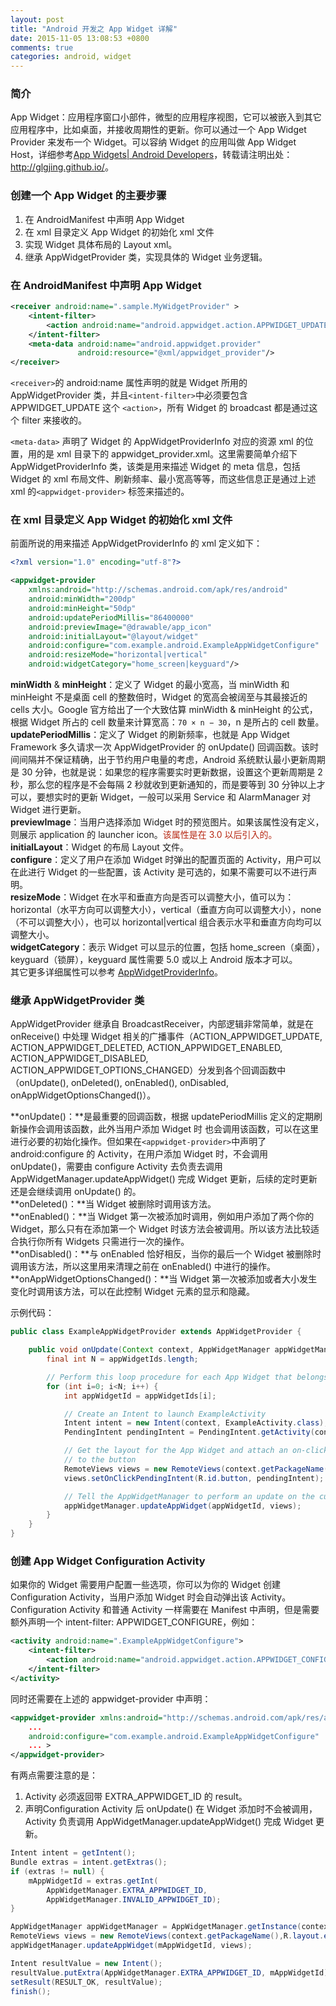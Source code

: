 ```yaml
---
layout: post
title: "Android 开发之 App Widget 详解"
date: 2015-11-05 13:08:53 +0800
comments: true
categories: android, widget
---
```

### 简介
App Widget：应用程序窗口小部件，微型的应用程序视图，它可以被嵌入到其它应用程序中，比如桌面，并接收周期性的更新。你可以通过一个 App Widget Provider 来发布一个 Widget。可以容纳 Widget 的应用叫做 App Widget Host，详细参考[App Widgets| Android Developers](http://developer.android.com/intl/zh-cn/guide/topics/appwidgets/index.html)，转载请注明出处：<http://glgjing.github.io/>。

### 创建一个 App Widget 的主要步骤
1. 在 AndroidManifest 中声明 App Widget
2. 在 xml 目录定义 App Widget 的初始化 xml 文件
3. 实现 Widget 具体布局的 Layout xml。
4. 继承 AppWidgetProvider 类，实现具体的 Widget 业务逻辑。

### 在 AndroidManifest 中声明 App Widget

```xml
<receiver android:name=".sample.MyWidgetProvider" >
    <intent-filter>
        <action android:name="android.appwidget.action.APPWIDGET_UPDATE" />
    </intent-filter>
    <meta-data android:name="android.appwidget.provider"
               android:resource="@xml/appwidget_provider"/>
</receiver>

```
<!-- more -->
`<receiver>`的 android:name 属性声明的就是 Widget 所用的 AppWidgetProvider 类，并且`<intent-filter>`中必须要包含 APPWIDGET_UPDATE 这个 `<action>`，所有 Widget 的 broadcast 都是通过这个 filter 来接收的。

`<meta-data>` 声明了 Widget 的 AppWidgetProviderInfo 对应的资源 xml 的位置，用的是 xml 目录下的 appwidget_provider.xml。这里需要简单介绍下 AppWidgetProviderInfo 类，该类是用来描述 Widget 的 meta 信息，包括 Widget 的 xml 布局文件、刷新频率、最小宽高等等，而这些信息正是通过上述 xml 的`<appwidget-provider>` 标签来描述的。

### 在 xml 目录定义 App Widget 的初始化 xml 文件
前面所说的用来描述 AppWidgetProviderInfo 的 xml 定义如下：

```xml
<?xml version="1.0" encoding="utf-8"?>

<appwidget-provider 
	xmlns:android="http://schemas.android.com/apk/res/android"
    android:minWidth="200dp"
    android:minHeight="50dp"
    android:updatePeriodMillis="86400000"
    android:previewImage="@drawable/app_icon"
    android:initialLayout="@layout/widget"
    android:configure="com.example.android.ExampleAppWidgetConfigure"
    android:resizeMode="horizontal|vertical"
    android:widgetCategory="home_screen|keyguard"/>
```

**minWidth** & **minHeight**：定义了 Widget 的最小宽高，当 minWidth 和 minHeight 不是桌面 cell 的整数倍时，Widget 的宽高会被阔至与其最接近的 cells 大小。Google 官方给出了一个大致估算 minWidth & minHeight 的公式，根据 Widget 所占的 cell 数量来计算宽高：`70 × n − 30`，n 是所占的 cell 数量。    
**updatePeriodMillis**：定义了 Widget 的刷新频率，也就是 App Widget Framework 多久请求一次 AppWidgetProvider 的 onUpdate() 回调函数。该时间间隔并不保证精确，出于节约用户电量的考虑，Android 系统默认最小更新周期是 30 分钟，也就是说：如果您的程序需要实时更新数据，设置这个更新周期是 2 秒，那么您的程序是不会每隔 2 秒就收到更新通知的，而是要等到 30 分钟以上才可以，要想实时的更新 Widget，一般可以采用 Service 和 AlarmManager 对 Widget 进行更新。     
**previewImage**：当用户选择添加 Widget 时的预览图片。如果该属性没有定义，则展示 application 的 launcher icon。<font color="#B72712">该属性是在 3.0 以后引入的。</font>      
**initialLayout**：Widget 的布局 Layout 文件。      
**configure**：定义了用户在添加 Widget 时弹出的配置页面的 Activity，用户可以在此进行 Widget 的一些配置，该 Activity 是可选的，如果不需要可以不进行声明。     
**resizeMode**：Widget 在水平和垂直方向是否可以调整大小，值可以为：horizontal（水平方向可以调整大小），vertical（垂直方向可以调整大小），none（不可以调整大小），也可以 horizontal|vertical 组合表示水平和垂直方向均可以调整大小。      
**widgetCategory**：表示 Widget 可以显示的位置，包括 home_screen（桌面），keyguard（锁屏），keyguard 属性需要 5.0 或以上 Android 版本才可以。      
其它更多详细属性可以参考 [AppWidgetProviderInfo](http://developer.android.com/intl/zh-cn/reference/android/appwidget/AppWidgetProviderInfo.html)。

### 继承 AppWidgetProvider 类
AppWidgetProvider 继承自 BroadcastReceiver，内部逻辑非常简单，就是在 onReceive() 中处理 Widget 相关的广播事件（ACTION_APPWIDGET_UPDATE, ACTION_APPWIDGET_DELETED, ACTION_APPWIDGET_ENABLED, ACTION_APPWIDGET_DISABLED, ACTION_APPWIDGET_OPTIONS_CHANGED）分发到各个回调函数中（onUpdate(), onDeleted(), onEnabled(), onDisabled, onAppWidgetOptionsChanged()）。      

**onUpdate()：**是最重要的回调函数，根据 updatePeriodMillis 定义的定期刷新操作会调用该函数，此外当用户添加 Widget 时
也会调用该函数，可以在这里进行必要的初始化操作。但如果在`<appwidget-provider>`中声明了 android:configure 的 Activity，在用户添加 Widget 时，不会调用 onUpdate()，需要由 configure Activity 去负责去调用 AppWidgetManager.updateAppWidget() 完成 Widget 更新，后续的定时更新还是会继续调用 onUpdate() 的。      
**onDeleted()：**当 Widget 被删除时调用该方法。     
**onEnabled()：**当 Widget 第一次被添加时调用，例如用户添加了两个你的 Widget，那么只有在添加第一个 Widget 时该方法会被调用。所以该方法比较适合执行你所有 Widgets 只需进行一次的操作。     
**onDisabled()：**与 onEnabled 恰好相反，当你的最后一个 Widget 被删除时调用该方法，所以这里用来清理之前在 onEnabled() 中进行的操作。      
**onAppWidgetOptionsChanged()：**当 Widget 第一次被添加或者大小发生变化时调用该方法，可以在此控制 Widget 元素的显示和隐藏。     

示例代码：

```java
public class ExampleAppWidgetProvider extends AppWidgetProvider {

    public void onUpdate(Context context, AppWidgetManager appWidgetManager, int[] appWidgetIds) {
        final int N = appWidgetIds.length;

        // Perform this loop procedure for each App Widget that belongs to this provider
        for (int i=0; i<N; i++) {
            int appWidgetId = appWidgetIds[i];

            // Create an Intent to launch ExampleActivity
            Intent intent = new Intent(context, ExampleActivity.class);
            PendingIntent pendingIntent = PendingIntent.getActivity(context, 0, intent, 0);

            // Get the layout for the App Widget and attach an on-click listener
            // to the button
            RemoteViews views = new RemoteViews(context.getPackageName(), R.layout.appwidget_provider_layout);
            views.setOnClickPendingIntent(R.id.button, pendingIntent);

            // Tell the AppWidgetManager to perform an update on the current app widget
            appWidgetManager.updateAppWidget(appWidgetId, views);
        }
    }
}
```

### 创建 App Widget Configuration Activity
如果你的 Widget 需要用户配置一些选项，你可以为你的 Widget 创建 Configuration Activity，当用户添加 Widget 时会自动弹出该 Activity。Configuration Activity 和普通 Activity 一样需要在 Manifest 中声明，但是需要额外声明一个 intent-filter: APPWIDGET_CONFIGURE，例如：

```xml
<activity android:name=".ExampleAppWidgetConfigure">
    <intent-filter>
        <action android:name="android.appwidget.action.APPWIDGET_CONFIGURE"/>
    </intent-filter>
</activity>
```

同时还需要在上述的 appwidget-provider 中声明：

```xml
<appwidget-provider xmlns:android="http://schemas.android.com/apk/res/android"
    ...
    android:configure="com.example.android.ExampleAppWidgetConfigure" 
    ... >
</appwidget-provider>
```

有两点需要注意的是：      

1. Activity 必须返回带 EXTRA_APPWIDGET_ID 的 result。
2. 声明Configuration Activity 后 onUpdate() 在 Widget 添加时不会被调用，Activity 负责调用 AppWidgetManager.updateAppWidget() 完成 Widget 更新。

```java
Intent intent = getIntent();
Bundle extras = intent.getExtras();
if (extras != null) {
    mAppWidgetId = extras.getInt(
        AppWidgetManager.EXTRA_APPWIDGET_ID, 
        AppWidgetManager.INVALID_APPWIDGET_ID);
}

AppWidgetManager appWidgetManager = AppWidgetManager.getInstance(context);
RemoteViews views = new RemoteViews(context.getPackageName(),R.layout.example_appwidget);
appWidgetManager.updateAppWidget(mAppWidgetId, views);

Intent resultValue = new Intent();
resultValue.putExtra(AppWidgetManager.EXTRA_APPWIDGET_ID, mAppWidgetId);
setResult(RESULT_OK, resultValue);
finish();
```


